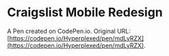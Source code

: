 # Craigslist Mobile Redesign

A Pen created on CodePen.io. Original URL: [https://codepen.io/Hyperplexed/pen/mdLyRZX](https://codepen.io/Hyperplexed/pen/mdLyRZX).

